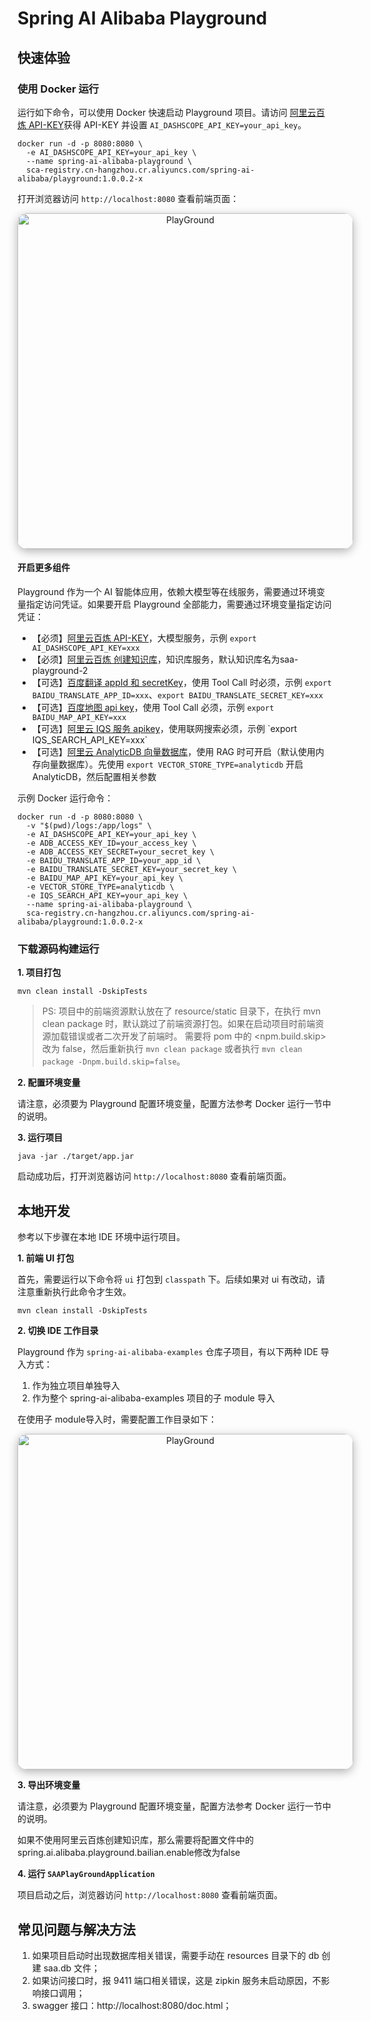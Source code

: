 # Spring AI Alibaba Playground

## 快速体验

### 使用 Docker 运行

运行如下命令，可以使用 Docker 快速启动 Playground 项目。请访问 [阿里云百炼 API-KEY](https://bailian.console.aliyun.com/?tab=model#/api-key)获得 API-KEY 并设置 `AI_DASHSCOPE_API_KEY=your_api_key`。

```shell
docker run -d -p 8080:8080 \
  -e AI_DASHSCOPE_API_KEY=your_api_key \
  --name spring-ai-alibaba-playground \
  sca-registry.cn-hangzhou.cr.aliyuncs.com/spring-ai-alibaba/playground:1.0.0.2-x
```

打开浏览器访问 `http://localhost:8080` 查看前端页面：

<p align="center">
    <img src="./images/playground.png" alt="PlayGround" style="max-width: 949px; height: 537px; border-radius: 15px; box-shadow: 0 4px 15px rgba(0, 0, 0, 0.3);" />
</p>

#### 开启更多组件

Playground 作为一个 AI 智能体应用，依赖大模型等在线服务，需要通过环境变量指定访问凭证。如果要开启 Playground 全部能力，需要通过环境变量指定访问凭证：

  - 【必须】[阿里云百炼 API-KEY](https://bailian.console.aliyun.com/?tab=model#/api-key)，大模型服务，示例 `export AI_DASHSCOPE_API_KEY=xxx`
  - 【必须】[阿里云百炼 创建知识库](https://bailian.console.aliyun.com/?tab=app#/knowledge-base)，知识库服务，默认知识库名为saa-playground-2
  - 【可选】[百度翻译 appId 和 secretKey](https://api.fanyi.baidu.com/product/113)，使用 Tool Call 时必须，示例 `export BAIDU_TRANSLATE_APP_ID=xxx`、`export BAIDU_TRANSLATE_SECRET_KEY=xxx`
  - 【可选】[百度地图 api key](https://lbs.baidu.com/faq/api)，使用 Tool Call 必须，示例 `export BAIDU_MAP_API_KEY=xxx`
  - 【可选】[阿里云 IQS 服务 apikey](https://help.aliyun.com/document_detail/2870227.html?)，使用联网搜索必须，示例 `export IQS_SEARCH_API_KEY=xxx`
  - 【可选】[阿里云 AnalyticDB 向量数据库](https://help.aliyun.com/zh/analyticdb/analyticdb-for-postgresql/getting-started/instances-with-vector-engine-optimization-enabled/)，使用 RAG 时可开启（默认使用内存向量数据库）。先使用 `export VECTOR_STORE_TYPE=analyticdb` 开启 AnalyticDB，然后配置相关参数

示例 Docker 运行命令：

```shell
docker run -d -p 8080:8080 \
  -v "$(pwd)/logs:/app/logs" \
  -e AI_DASHSCOPE_API_KEY=your_api_key \
  -e ADB_ACCESS_KEY_ID=your_access_key \
  -e ADB_ACCESS_KEY_SECRET=your_secret_key \
  -e BAIDU_TRANSLATE_APP_ID=your_app_id \
  -e BAIDU_TRANSLATE_SECRET_KEY=your_secret_key \
  -e BAIDU_MAP_API_KEY=your_api_key \
  -e VECTOR_STORE_TYPE=analyticdb \
  -e IQS_SEARCH_API_KEY=your_api_key \
  --name spring-ai-alibaba-playground \
  sca-registry.cn-hangzhou.cr.aliyuncs.com/spring-ai-alibaba/playground:1.0.0.2-x
```

### 下载源码构建运行

**1. 项目打包**

```shell
mvn clean install -DskipTests
```

> PS: 项目中的前端资源默认放在了 resource/static 目录下，在执行 mvn clean package 时，默认跳过了前端资源打包。如果在启动项目时前端资源加载错误或者二次开发了前端时。
> 需要将 pom 中的 <npm.build.skip> 改为 false，然后重新执行 `mvn clean package` 或者执行 `mvn clean package -Dnpm.build.skip=false`。

**2. 配置环境变量**

请注意，必须要为 Playground 配置环境变量，配置方法参考 Docker 运行一节中的说明。

**3. 运行项目**
```shell
java -jar ./target/app.jar
```

启动成功后，打开浏览器访问 `http://localhost:8080` 查看前端页面。

## 本地开发

参考以下步骤在本地 IDE 环境中运行项目。

**1. 前端 UI 打包**

首先，需要运行以下命令将 `ui` 打包到 `classpath` 下。后续如果对 ui 有改动，请注意重新执行此命令才生效。

```shell
mvn clean install -DskipTests
```

**2. 切换 IDE 工作目录**

Playground 作为 `spring-ai-alibaba-examples` 仓库子项目，有以下两种 IDE 导入方式：
1. 作为独立项目单独导入
2. 作为整个 spring-ai-alibaba-examples 项目的子 module 导入

在使用子 module导入时，需要配置工作目录如下：

<p align="center">
    <img src="./images/run.png" alt="PlayGround" style="max-width: 949px; height: 537px; border-radius: 15px; box-shadow: 0 4px 15px rgba(0, 0, 0, 0.3);" />
</p>

**3. 导出环境变量**

请注意，必须要为 Playground 配置环境变量，配置方法参考 Docker 运行一节中的说明。

如果不使用阿里云百炼创建知识库，那么需要将配置文件中的spring.ai.alibaba.playground.bailian.enable修改为false

**4. 运行 `SAAPlayGroundApplication`**

项目启动之后，浏览器访问 `http://localhost:8080` 查看前端页面。

## 常见问题与解决方法

1. 如果项目启动时出现数据库相关错误，需要手动在 resources 目录下的 db 创建 saa.db 文件；
2. 如果访问接口时，报 9411 端口相关错误，这是 zipkin 服务未启动原因，不影响接口调用；
3. swagger 接口：http://localhost:8080/doc.html；
